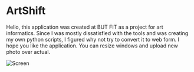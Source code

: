 # ArtShift
Hello, this application was created at BUT FIT as a project for art informatics. Since I was mostly dissatisfied with the tools and was creating my own python scripts, I figured why not try to convert it to web form. I hope you like the application. You can resize windows and upload new photo over actual.

![Screen](https://github.com/sestakp/ArtShift/screen.PNG)